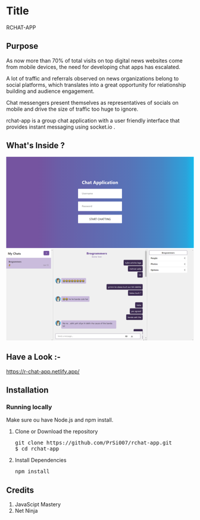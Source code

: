 # Title 

RCHAT-APP

## Purpose

As now more than 70% of total visits on top digital news websites come from mobile devices, the need for developing chat apps has escalated. <br/>

A lot of traffic and referrals observed on news organizations belong to social platforms, which translates into a great opportunity for relationship building and audience engagement.<br/>

Chat messengers present themselves as representatives of socials on mobile and drive the size of traffic too huge to ignore.<br/>

rchat-app is a group chat application with a user friendly interface that provides instant messaging using socket.io .<br/>

## What's Inside ?

<img src="./images/signin.png" />
<img src="./images/view.png" /> 

## Have a Look :-

https://r-chat-app.netlify.app/

## Installation

### Running locally
Make sure ou have Node.js and npm install.
  
  1. Clone or Download the repository
     <pre>git clone https://github.com/PrSi007/rchat-app.git
     $ cd rchat-app</pre>
  
  2. Install Dependencies
      <pre>npm install</pre>
      
## Credits

 1. JavaScipt Mastery 
 2. Net Ninja


      
    



